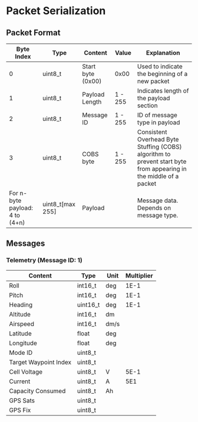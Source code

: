 # Packet Serialization

## Packet Format

| Byte Index | Type | Content                           | Value   | Explanation |
|   -    |-   | --------------------------------- | ------- | - |
| 0        |  uint8_t | Start byte (0x00)                 | 0x00 | Used to indicate the beginning of a new packet |
| 1          | uint8_t| Payload Length                    | 1 - 255 | Indicates length of the payload section |
| 2           | uint8_t | Message ID | 1 - 255 | ID of message type in payload |
| 3          |  uint8_t| COBS byte | 1 - 255 | Consistent Overhead Byte Stuffing (COBS) algorithm to prevent start byte from appearing in the middle of a packet |
| For n-byte payload: 4 to (4+n)  | uint8_t[max 255]       | Payload   |       |  Message data. Depends on message type. |

## Messages

### Telemetry (Message ID: 1)

| Content          | Type     | Unit | Multiplier |
| ---------------- | -------- | ---- | ---------- |
| Roll             | int16_t  | deg  | 1E-1       |
| Pitch            | int16_t  | deg  | 1E-1       |
| Heading          | uint16_t | deg  | 1E-1       |
| Altitude         | int16_t  | dm   |            |
| Airspeed         | int16_t  | dm/s | |
| Latitude         | float    | deg  |         |
| Longitude        | float    | deg  |
| Mode ID          | uint8_t  |      |
| Target Waypoint Index | uint8_t |  |            |
| Cell Voltage     | uint8_t  | V    | 5E-1       |
| Current          | uint8_t  | A    | 5E1        |
| Capacity Consumed | uint8_t | Ah   | |
| GPS Sats | uint8_t |  | |
| GPS Fix | uint8_t | | | 
